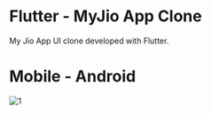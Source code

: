 # Flutter - MyJio App Clone

My Jio App UI clone developed with Flutter.

# Mobile - Android

![1](https://user-images.githubusercontent.com/20029287/59911477-9ffd5980-9431-11e9-8eb0-4fc9abd4d451.jpg)
